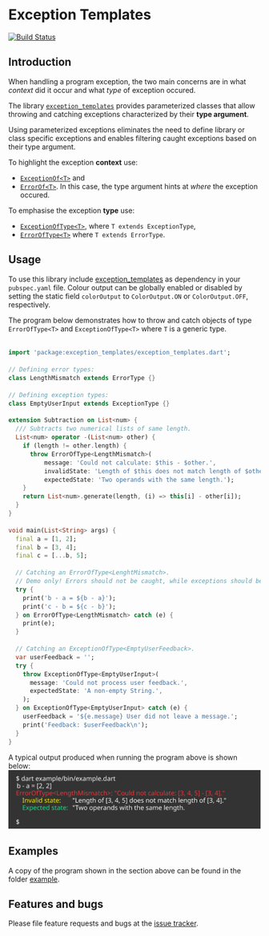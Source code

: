 # Exception Templates

[![Build Status](https://travis-ci.com/simphotonics/exception_templates.svg?branch=master)](https://travis-ci.com/simphotonics/exception_templates)


## Introduction

When handling a program exception, the two main concerns are in what *context*
did it occur and what *type* of exception occured.

The library [`exception_templates`][exception_templates] provides
parameterized classes that allow throwing and catching exceptions characterized
by their **type argument**.

Using parameterized exceptions eliminates the need to define library or class specific exceptions
and enables filtering caught exceptions based on their type argument.

To highlight the exception **context** use:
* [`ExceptionOf<T>`][ExceptionOf<T>] and
* [`ErrorOf<T>`][ErrorOf<T>]. In this case, the type argument hints at *where* the exception occured.

To emphasise the exception **type** use:
* [`ExceptionOfType<T>`][ExceptionOfType<T>], where `T extends ExceptionType`,
* [`ErrorOfType<T>`][ErrorOfType<T>] where `T extends ErrorType`.


## Usage

To use this library include [exception_templates] as dependency in your `pubspec.yaml` file.
Colour output can be globally enabled or disabled by setting the static field `colorOutput`
to `ColorOutput.ON` or `ColorOutput.OFF`, respectively.

The program below demonstrates how
to throw and catch objects of type `ErrorOfType<T>` and `ExceptionOfType<T>` where `T` is a generic type.

```Dart

import 'package:exception_templates/exception_templates.dart';

// Defining error types:
class LengthMismatch extends ErrorType {}

// Defining exception types:
class EmptyUserInput extends ExceptionType {}

extension Subtraction on List<num> {
  /// Subtracts two numerical lists of same length.
  List<num> operator -(List<num> other) {
    if (length != other.length) {
      throw ErrorOfType<LengthMismatch>(
          message: 'Could not calculate: $this - $other.',
          invalidState: 'Length of $this does not match length of $other.',
          expectedState: 'Two operands with the same length.');
    }
    return List<num>.generate(length, (i) => this[i] - other[i]);
  }
}

void main(List<String> args) {
  final a = [1, 2];
  final b = [3, 4];
  final c = [...b, 5];

  // Catching an ErrorOfType<LenghtMismatch>.
  // Demo only! Errors should not be caught, while exceptions should be caught.
  try {
    print('b - a = ${b - a}');
    print('c - b = ${c - b}');
  } on ErrorOfType<LengthMismatch> catch (e) {
    print(e);
  }

  // Catching an ExceptionOfType<EmptyUserFeedback>.
  var userFeedback = '';
  try {
    throw ExceptionOfType<EmptyUserInput>(
      message: 'Could not process user feedback.',
      expectedState: 'A non-empty String.',
    );
  } on ExceptionOfType<EmptyUserInput> catch (e) {
    userFeedback = '${e.message} User did not leave a message.';
    print('Feedback: $userFeedback\n');
  }
}


```
A typical output produced when running the program above is shown below:
![Console Output](https://github.com/simphotonics/exception_templates/blob/null_safety/images/console_output.svg)


## Examples

A copy of the program shown in the section above can be found in the folder  [example].


## Features and bugs

Please file feature requests and bugs at the [issue tracker].

[issue tracker]: https://github.com/simphotonics/exception_templates/issues

[example]: example

[ExceptionOf<T>]: https://pub.dev/documentation/exception_templates/latest/exception_templates/ExceptionOf-class.html

[ExceptionOfType<T>]: https://pub.dev/documentation/exception_templates/latest/exception_templates/ExceptionOfType-class.html

[ErrorOf<T>]: https://pub.dev/documentation/exception_templates/latest/exception_templates/ErrorOf-class.html

[ErrorOfType<T>]: https://pub.dev/documentation/exception_templates/latest/exception_templates/ErrorOfType-class.html

[exception_templates]: https://pub.dev/packages/exception_templates